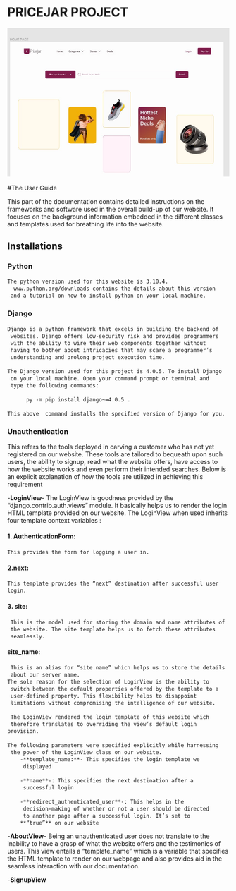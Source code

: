 
# PRICEJAR PROJECT
![Home page](homepage.JPG)

#The User Guide 

This part of the documentation contains detailed instructions on the frameworks and software used in the overall build-up of our website. It focuses on the background information embedded in the different classes and templates used for breathing life into the website.

## Installations 

###  Python
	The python version used for this website is 3.10.4.
	  www.python.org/downloads contains the details about this version
	 and a tutorial on how to install python on your local machine.

### Django
	Django is a python framework that excels in building the backend of
	 websites. Django offers low-security risk and provides programmers
	 with the ability to wire their web components together without
	 having to bother about intricacies that may scare a programmer’s
	 understanding and prolong project execution time.

	The Django version used for this project is 4.0.5. To install Django
	 on your local machine. Open your command prompt or terminal and
	 type the following commands:
	
		  py -m pip install django~=4.0.5 . 

	This above  command installs the specified version of Django for you.

### Unauthentication

 This refers to the tools deployed in carving a customer who has not yet registered on our website. These tools are tailored to bequeath upon such users, the ability to signup, read what the website offers, have access to how the website works and even perform their intended searches. Below is an explicit explanation of how the tools are utilized in achieving this requirement

-**LoginView**-
The LoginView is goodness provided by the “django.contrib.auth.views”  module. It basically helps us to render the login HTML template provided on our website. The LoginView when used inherits four template context variables :

#### 1. AuthenticationForm:
	This provides the form for logging a user in.
#### 2.next:
	This template provides the “next” destination after successful user login.
#### 3. site:
	 This is the model used for storing the domain and name attributes of
	 the website. The site template helps us to fetch these attributes
	 seamlessly.
#### site_name:
	 This is an alias for “site.name” which helps us to store the details
	 about our server name. 
	The sole reason for the selection of LoginView is the ability to
	 switch between the default properties offered by the template to a
	 user-defined property. This flexibility helps to disappoint
	 limitations without compromising the intelligence of our website.

	 The LoginView rendered the login template of this website which
	 therefore translates to overriding the view’s default login provision. 

	The following parameters were specified explicitly while harnessing
	 the power of the LoginView class on our website. 
		-**template_name:**- This specifies the login template we
		 displayed 

		-**name**-: This specifies the next destination after a
		 successful login

		-**redirect_authenticated_user**-: This helps in the
		 decision-making of whether or not a user should be directed
		 to another page after a successful login. It’s set to
		**“true”** on our website

-**AboutView**-
	Being an unauthenticated user does not translate to the inability to
	 have a grasp of what the website offers and the testimonies of
	 users. This view entails a “template_name” which is a variable that
	 specifies the HTML template to render on our webpage and also
	 provides aid in the seamless interaction with our documentation.

-**SignupView**
